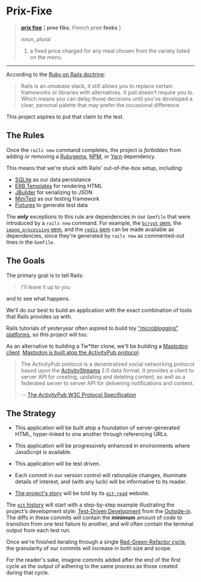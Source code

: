 Prix-Fixe
===

> [**prix fixe**][definition] [ **pree fiks**; _French_ pree **feeks** ]
>
> _noun_, _plural_
>
> 1. a fixed price charged for any meal chosen from the variety listed on the
> menu.

[definition]: https://www.dictionary.com/browse/prix-fixe

---

According to the [Ruby on Rails doctrine][doctrine]:

> Rails is an
> <dfn id="omakase" title="a Japanese phrase that means &quot;I’ll leave it up to you&quot;">
> omakase</dfn> stack, it still allows you to replace certain frameworks
> or libraries with alternatives. It just doesn’t require you to. Which means
> you can delay those decisions until you’ve developed a clear, personal palette
> that may prefer the occasional difference.

This project aspires to put that claim to the test.

[doctrine]: https://rubyonrails.org/doctrine/

The Rules
---

Once the `rails new` command completes, the project is _forbidden_ from adding
or removing a [Rubygems][rubygems], [NPM][npmjs], or [Yarn][yarnpkg] dependency.

This means that we're stuck with Rails' out-of-the-box setup, including:

* [SQLite][] as our data persistance
* [ERB Templates][] for rendering HTML
* [JBuilder][] for serializing to JSON
* [MiniTest][] as our testing framework
* [Fixtures][] to generate test data

The **_only_** exceptions to this rule are dependencies in our `Gemfile` that were
introduced by a `rails new` command. For example, the [`bcrypt` gem][bcrypt],
the [`image_processing` gem][image_processing], and the [`redis` gem][redis] can
be made available as dependencies, since they're generated by `rails new` as
commented-out lines in the `Gemfile`.

[rubygems]: https://guides.rubygems.org/rubygems-basics/
[npmjs]: https://docs.npmjs.com/about-npm/
[yarnpkg]: https://yarnpkg.com/getting-started
[SQLite]: https://sqlite.org/index.html
[MiniTest]: https://github.com/seattlerb/minitest
[Fixtures]: https://api.rubyonrails.org/v6.0.2.2/classes/ActiveRecord/FixtureSet.html
[ERB Templates]: https://ruby-doc.org/stdlib-2.7.0/libdoc/erb/rdoc/ERB.html
[JBuilder]: https://github.com/rails/jbuilder/tree/v2.10.0#jbuilder
[bcrypt]: https://github.com/codahale/bcrypt-ruby/tree/v3.1.13#why-you-should-use-bcrypt
[redis]: https://github.com/redis/redis-rb/tree/v4.0.0#getting-started
[image_processing]: https://github.com/janko/image_processing/tree/v1.2.0#usage

The Goals
---

The primary goal is to tell Rails:

> I'll leave it up to you

and to see what happens.

We'll do our best to build an application with the exact combination of tools
that Rails provides us with.

Rails tutorials of yesteryear often aspired to build toy ["microblogging"
platforms][microblogging], so this project will too.

As an alternative to building a Tw\*tter clone, we'll be building a [Mastodon
client][mastodon]. [Mastodon is built atop the ActivityPub
protocol][mastodon-activitypub]:

> The ActivityPub protocol is a decentralized social networking protocol based
> upon the [ActivityStreams] 2.0 data format. It provides a client to server API
> for creating, updating and deleting content, as well as a federated server to
> server API for delivering notifications and content.
>
> -- [The ActivityPub W3C Protocol Specification][w3c-activitypub]

[microblogging]: https://en.wikipedia.org/wiki/Microblogging
[mastodon]: https://docs.joinmastodon.org/
[mastodon-activitypub]: https://docs.joinmastodon.org/#fediverse
[ActivityStreams]: https://www.w3.org/TR/2018/REC-activitypub-20180123/#bib-ActivityStreams
[w3c-activitypub]: https://www.w3.org/TR/2018/REC-activitypub-20180123/

The Strategy
---

* This application will be built atop a foundation of server-generated HTML,
  hyper-linked to one another through referencing URLs.

* This application will be progressively enhanced in environments where
  JavaScript is available.

* This application will be test driven.

* Each commit in our version control will rationalize changes, illuminate
  details of interest, and (with any luck) will be informative to its reader.

* [The project's story][gh-pages] will be told by its [`git-read`][git-read]
  website.

The [`git` history][git] will start with a step-by-step example illustrating the
project's development style: [Test-Driven Development][tdd] from the
[Outside-in][]. The diffs in these commits will contain the **minimum** amount
of code to transition from one test failure to another, and will often contain
the terminal output from each test run.

Once we're finished iterating through a single [Red-Green-Refactor
cycle][red-green-refactor], the granularity of our commits will increase in
both size and scope.

For the reader's sake, imagine commits added after the end of the first cycle as
the output of adhering to the same process as those created during that cycle.

[gh-pages]: https://seanpdoyle.github.io/prix-fixe
[git-read]: https://github.com/seanpdoyle/git-read
[git]: https://git-scm.com/
[Outside-in]: https://thoughtbot.com/blog/testing-from-the-outsidein
[tdd]: https://thoughtbot.com/upcase/fundamentals-of-tdd
[red-green-refactor]: https://www.codecademy.com/articles/tdd-red-green-refactor
